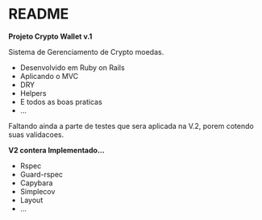 # README

**Projeto Crypto Wallet v.1**

Sistema de Gerenciamento de Crypto moedas.


*  Desenvolvido em Ruby on Rails
*  Aplicando o MVC
*  DRY
*  Helpers
*  E todos as boas praticas
*  ...
  

Faltando ainda a parte de testes que sera aplicada na V.2, porem cotendo suas validacoes.

**V2 contera Implementado...**
*  Rspec
*  Guard-rspec
*  Capybara
*  Simplecov
*  Layout
*  ...